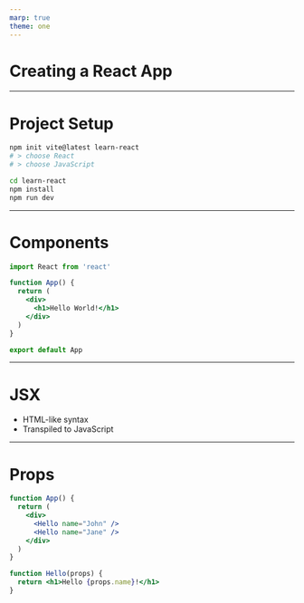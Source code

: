 ```yaml
---
marp: true
theme: one
---
```


# Creating a React App

---

# Project Setup

```bash
npm init vite@latest learn-react
# > choose React
# > choose JavaScript

cd learn-react
npm install
npm run dev
```

---

# Components

```jsx
import React from 'react'

function App() {
  return (
    <div>
      <h1>Hello World!</h1>
    </div>
  )
}

export default App
```

---

# JSX

- HTML-like syntax
- Transpiled to JavaScript

---

# Props

```jsx
function App() {
  return (
    <div>
      <Hello name="John" />
      <Hello name="Jane" />
    </div>
  )
}
```

```jsx
function Hello(props) {
  return <h1>Hello {props.name}!</h1>
}
```

